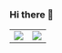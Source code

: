 ### Hi there 👋

<!--
**daidai21/daidai21** is a ✨ _special_ ✨ repository because its `README.md` (this file) appears on your GitHub profile.

Here are some ideas to get you started:

- 🔭 I’m currently working on ...
- 🌱 I’m currently learning ...
- 👯 I’m looking to collaborate on ...
- 🤔 I’m looking for help with ...
- 💬 Ask me about ...
- 📫 How to reach me: ...
- 😄 Pronouns: ...
- ⚡ Fun fact: ...
-->

<table>
  <tr>
    <td>
      <img src="https://github-readme-stats.vercel.app/api?username=daidai21&show_icons=true&icon_color=0366d6&text_color=24292e&bg_color=ffffff&hide_title=true" />
    </td>
    <td>
      <img src="https://github-readme-stats.vercel.app/api/top-langs/?username=daidai21&hide=jupyter%20notebook,html" />
    </td>
  </tr>
</table>
